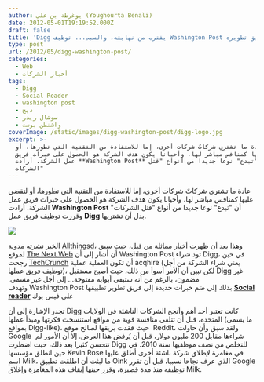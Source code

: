```yaml
---
author: يوغرطة بن علي (Youghourta Benali)
date: 2012-05-01T19:19:52.000Z
draft: false
title: 'Digg يقترب من نهايته، والسبب... توظيف Washington Post لفريق تطويره  '
type: post
url: /2012/05/digg-washington-post/
categories:
  - Web
  - أخبار الشركات
tags:
  - Digg
  - Social Reader
  - washington post
  - ديج
  - سوشال ريدر
  - واشنطن بوست
coverImage: /static/images/digg-washington-post/digg-logo.jpg
excerpt: >-
  عادة ما تشتري شركاتٌ شركات أخرى، إما للاستفادة من التقنية التي تطورها، أو
  لتقضي عليها كمنافس مباشر لها، وأحيانا يكون هدف الشركة هو الحصول على خبرات فريق
  عمل الشركة. أرادت **Washington Post** أن "تبدع" نوعا جديدا من أنواع "قتل
  الشركات"
---
```

عادة ما تشتري شركاتٌ شركات أخرى، إما للاستفادة من التقنية التي تطورها، أو لتقضي عليها كمنافس مباشر لها، وأحيانا يكون هدف الشركة هو الحصول على خبرات فريق عمل الشركة. أرادت **Washington Post** أن "تبدع" نوعا جديدا من أنواع "قتل الشركات" وقررت توظيف فريق عمل **Digg** بدل أن تشتريها.

![](/static/images/digg-washington-post/digg-logo.jpg)

الخبر نشرته مدونة [Allthingsd](http://allthingsd.com/20120430/diggs-tech-team-heads-for-the-washington-post-and-digg-looks-for-a-lifeline/)، وهذا بعد أن ظهرت أخبار مماثلة من قبل، حيث سبق لموقع [The Next Web](http://thenextweb.com/insider/2012/05/01/rumor-digg-to-be-acquired-by-the-washington-post/) أن أشار إلى أن Washington Post تود شراء Digg، في حين رجحت [TechCrunch](http://techcrunch.com/2012/04/30/washington-post-acqhires-digg/) أن تكون العملية عملية acqhire (يعني شراء الشركة من أجل توظيف فريق عملها)، لكن تبين أن الأمر أسوأ من ذلك، حيث أصبح مستقبل Digg غير مضمون، بالرغم من أنه ستبقى أبوابه مفتوحة... إلى أجل غير مسمى. وتهدف Washington Post بذلك إلى ضم خبرات جديدة إلى فريق تطوير تطبيقها **[Social reader](http://www.washingtonpost.com/social-reader/faq)** على فيس بوك

تجدر الإشارة إلى أن Digg كانت تعتبر أحد أهم وأنجح الشركات الناشئة في الولايات المتحدة، قبل أن تتلقى منافسة قوية من مواقع استنسخت فكرتها ومبدأ عملها (ما يسمى بمواقع Digg-like)، حيث فقدت بريقها لصالح موقع  Reddit، ولقد سبق وأن حاولت Google  شراءها مقابل 200 مليون دولار، قبل أن يُرفض هذا العرض. إلا أن الأمور لم تتحسن كثيرا بعد ذلك، حيث اضطرت Digg للتخلص من نصف موظفيها سنة 2010. في حين انطلق مؤسسها Kevin Rose في مغامرة لإطلاق شركة ناشئة أخرى أطلق عليها اسم Milk، ما لبثت أن اطلقت تطبيق Oink الذي عرف نجاحا نسبيا، قبل أن تقرر Google توظيفه منذ مدة قصيرة، وقرر حينها إيقاف هذه المغامرة وإغلاق Milk.
